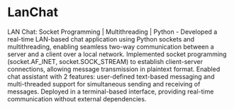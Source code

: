 # LanChat
LAN Chat: Socket Programming | Multithreading | Python - Developed a real-time LAN-based chat application using Python sockets and multithreading, enabling seamless two-way communication between a server and a client over a local network.
Implemented socket programming (socket.AF_INET, socket.SOCK_STREAM) to establish client-server connections, allowing message transmission in plaintext format.
Enabled chat assistant with 2 features: user-defined text-based messaging and multi-threaded support for simultaneous sending and receiving of messages. 
Deployed in a terminal-based interface, providing real-time communication without external dependencies.
